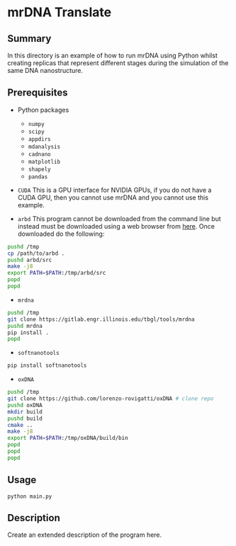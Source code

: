 # mrDNA Translate

## Summary

In this directory is an example of how to run mrDNA using Python whilst creating replicas that represent different stages during the simulation of the same DNA nanostructure.

## Prerequisites

- Python packages
    - `numpy`
    - `scipy`
    - `appdirs`
    - `mdanalysis`
    - `cadnano`
    - `matplotlib`
    - `shapely`
    - `pandas`

- `CUDA`
This is a GPU interface for NVIDIA GPUs, if you do not have a CUDA GPU, then you cannot use mrDNA and you  cannot use this example.


- `arbd`
This program cannot be downloaded from the command line but instead must be downloaded using a web browser from [here](http://bionano.physics.illinois.edu/arbd). Once downloaded do the following:
```sh
pushd /tmp
cp /path/to/arbd .
pushd arbd/src
make -j8
export PATH=$PATH:/tmp/arbd/src 
popd
popd
```

- `mrdna`
```sh
pushd /tmp
git clone https://gitlab.engr.illinois.edu/tbgl/tools/mrdna
pushd mrdna
pip install .
popd
```

- `softnanotools`
```sh
pip install softnanotools
```

- `oxDNA`
```sh
pushd /tmp
git clone https://github.com/lorenzo-rovigatti/oxDNA # clone repo
pushd oxDNA
mkdir build
pushd build
cmake ..
make -j8
export PATH=$PATH:/tmp/oxDNA/build/bin 
popd 
popd 
popd
```

## Usage

```python main.py```

## Description

Create an extended description of the program here.